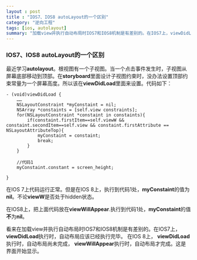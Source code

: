 ```yaml
---
layout : post
title : "IOS7、IOS8 autoLayout的一个区别"
category: "逆向工程"
tags: [ios, autolayout]
summary: "加载view并执行自动布局时IOS7和IOS8机制是有差别的。在IOS7上，viewDidLoad执行时，自动布局应该已经执行完毕。 在IOS 8上， viewDidLoad执行时，自动布局尚未完成， viewWillAppear执行时，自动布局才完成。这是界面开始显示。"
---
```


### IOS7、IOS8 autoLayout的一个区别
最近学习**autolayout**。根视图有一个子视图。当一个点击事件发生时，子视图从屏幕底部移动到顶部。在**storyboard**里面设计子视图约束时，没办法设置顶部约束常量为一个屏幕高度。所以该在**viewDidLoad**里面来设置。代码如下：

```
- (void)viewDidLoad {
    ……
    NSLayoutConstraint *myConstaint = nil;
    NSArray *constaints = [self.view constraints];
    for(NSLayoutConstraint *constaint in constaints){
        if(constaint.firstItem==self.viewW && constaint.secondItem==self.view && constaint.firstAttribute == NSLayoutAttributeTop){
            myConstaint = constaint;
            break;
        }
    }
    
    //代码1
    myConstaint.constant = screen_height;
    
}
```

在IOS 7上代码运行正常。但是在IOS 8上，执行到代码1处，**myConstaint**的值为**nil**。不论**viewW**是否处于hidden状态。

在IOS8上，把上面代码放在**viewWillAppear**.执行到代码1处，**myConstaint**的值**不**为**nil**。

看来在加载view并执行自动布局时IOS7和IOS8机制是有差别的。在IOS7上，**viewDidLoad**执行时，自动布局应该已经执行完毕。 在IOS 8上， **viewDidLoad**执行时，自动布局尚未完成， **viewWillAppear**执行时，自动布局才完成。这是界面开始显示。